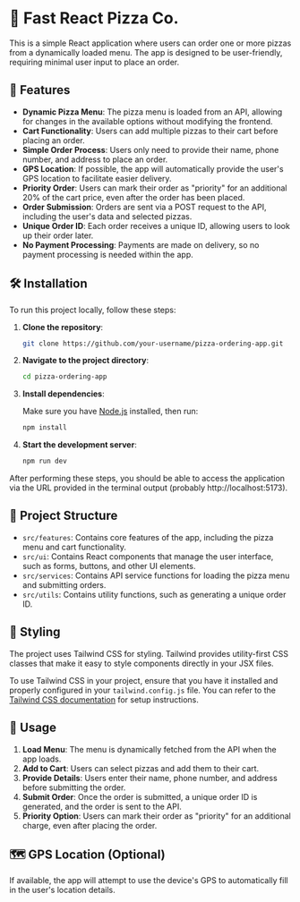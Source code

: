 # 🍕 Fast React Pizza Co.

This is a simple React application where users can order one or more pizzas from a dynamically loaded menu. The app is designed to be user-friendly, requiring minimal user input to place an order.

## 🚀 Features

- **Dynamic Pizza Menu**: The pizza menu is loaded from an API, allowing for changes in the available options without modifying the frontend.
- **Cart Functionality**: Users can add multiple pizzas to their cart before placing an order.
- **Simple Order Process**: Users only need to provide their name, phone number, and address to place an order.
- **GPS Location**: If possible, the app will automatically provide the user's GPS location to facilitate easier delivery.
- **Priority Order**: Users can mark their order as "priority" for an additional 20% of the cart price, even after the order has been placed.
- **Order Submission**: Orders are sent via a POST request to the API, including the user's data and selected pizzas.
- **Unique Order ID**: Each order receives a unique ID, allowing users to look up their order later.
- **No Payment Processing**: Payments are made on delivery, so no payment processing is needed within the app.

## 🛠️ Installation

To run this project locally, follow these steps:

1. **Clone the repository**:
   ```bash
   git clone https://github.com/your-username/pizza-ordering-app.git
   ```
2. **Navigate to the project directory**:
   ```bash
   cd pizza-ordering-app
   ```
3. **Install dependencies**:
   
   Make sure you have [Node.js](https://nodejs.org/) installed, then run:
   ```bash
   npm install
   ```
4. **Start the development server**:
   ```bash
   npm run dev
   ```

After performing these steps, you should be able to access the application via the URL provided in the terminal output (probably http://localhost:5173).

## 🧩 Project Structure

- `src/features`: Contains core features of the app, including the pizza menu and cart functionality.
- `src/ui`: Contains React components that manage the user interface, such as forms, buttons, and other UI elements.
- `src/services`: Contains API service functions for loading the pizza menu and submitting orders.
- `src/utils`: Contains utility functions, such as generating a unique order ID.

## 🎨 Styling

The project uses Tailwind CSS for styling. Tailwind provides utility-first CSS classes that make it easy to style components directly in your JSX files.

To use Tailwind CSS in your project, ensure that you have it installed and properly configured in your `tailwind.config.js` file. You can refer to the [Tailwind CSS documentation](https://tailwindcss.com/docs/installation) for setup instructions.

## 📖 Usage

1. **Load Menu**: The menu is dynamically fetched from the API when the app loads.
2. **Add to Cart**: Users can select pizzas and add them to their cart.
3. **Provide Details**: Users enter their name, phone number, and address before submitting the order.
4. **Submit Order**: Once the order is submitted, a unique order ID is generated, and the order is sent to the API.
5. **Priority Option**: Users can mark their order as "priority" for an additional charge, even after placing the order.

## 🗺️ GPS Location (Optional)

If available, the app will attempt to use the device's GPS to automatically fill in the user's location details.
